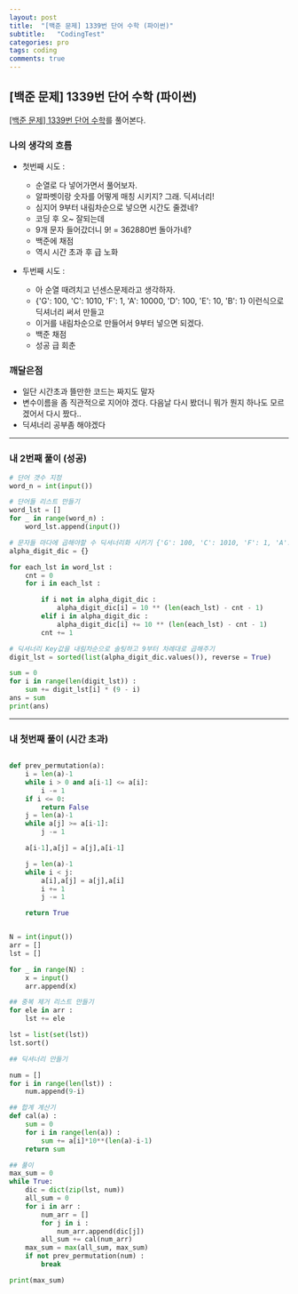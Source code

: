```yaml
---
layout: post
title:  "[백준 문제] 1339번 단어 수학 (파이썬)"
subtitle:   "CodingTest"
categories: pro
tags: coding
comments: true
---
```


## [백준 문제] 1339번 단어 수학 (파이썬)

[[백준 문제] 1339번 단어 수학](https://www.acmicpc.net/problem/1339)를 풀어본다.

### 나의 생각의 흐름
- 첫번째 시도 : 
    - 순열로 다 넣어가면서 풀어보자.
    - 알파벳이랑 숫자를 어떻게 매칭 시키지? 그래. 딕셔너리!
    - 심지어 9부터 내림차순으로 넣으면 시간도 줄겠네?
    - 코딩 후 오~ 잘되는데 
    - 9개 문자 들어갔더니 9! = 362880번 돌아가네? 
    - 백준에 채점 
    - 역시 시간 초과 후 급 노화

- 두번째 시도 : 
    - 아 순열 때려치고 넌센스문제라고 생각하자. 
    - {'G': 100, 'C': 1010, 'F': 1, 'A': 10000, 'D': 100, 'E': 10, 'B': 1} 이런식으로 딕셔너리 써서 만들고
    - 이거를 내림차순으로 만들어서 9부터 넣으면 되겠다.
    - 백준 채점
    - 성공 급 회춘

### 깨달은점
- 일단 시간초과 뜰만한 코드는 짜지도 말자
- 변수이름을 좀 직관적으로 지어야 겠다. 다음날 다시 봤더니 뭐가 뭔지 하나도 모르겠어서 다시 짰다..
- 딕셔너리 공부좀 해야겠다

---

### 내 2번째 풀이 (성공)
```python
# 단어 갯수 지정
word_n = int(input())

# 단어들 리스트 만들기
word_lst = []
for _ in range(word_n) :
    word_lst.append(input())

# 문자들 마다에 곱해야할 수 딕셔너리화 시키기 {'G': 100, 'C': 1010, 'F': 1, 'A': 10000, 'D': 100, 'E': 10, 'B': 1}
alpha_digit_dic = {}

for each_lst in word_lst :
    cnt = 0
    for i in each_lst :

        if i not in alpha_digit_dic :
            alpha_digit_dic[i] = 10 ** (len(each_lst) - cnt - 1)
        elif i in alpha_digit_dic :
            alpha_digit_dic[i] += 10 ** (len(each_lst) - cnt - 1)
        cnt += 1

# 딕셔너리 Key값을 내림차순으로 솔팅하고 9부터 차례대로 곱해주기
digit_lst = sorted(list(alpha_digit_dic.values()), reverse = True)

sum = 0
for i in range(len(digit_lst)) :
    sum += digit_lst[i] * (9 - i)
ans = sum
print(ans)
```

---


### 내 첫번째 풀이 (시간 초과)
```python

def prev_permutation(a):
    i = len(a)-1
    while i > 0 and a[i-1] <= a[i]:
        i -= 1
    if i <= 0:
        return False
    j = len(a)-1
    while a[j] >= a[i-1]:
        j -= 1

    a[i-1],a[j] = a[j],a[i-1]

    j = len(a)-1
    while i < j:
        a[i],a[j] = a[j],a[i]
        i += 1
        j -= 1

    return True


N = int(input())
arr = []
lst = []

for _ in range(N) :
    x = input()
    arr.append(x)

## 중복 제거 리스트 만들기
for ele in arr :
    lst += ele

lst = list(set(lst))
lst.sort()

## 딕셔너리 만들기

num = []
for i in range(len(lst)) :
    num.append(9-i)

## 합계 계산기
def cal(a) :
    sum = 0
    for i in range(len(a)) :
        sum += a[i]*10**(len(a)-i-1)
    return sum

## 풀이
max_sum = 0
while True:
    dic = dict(zip(lst, num))
    all_sum = 0
    for i in arr :
        num_arr = []
        for j in i :
            num_arr.append(dic[j])
        all_sum += cal(num_arr)
    max_sum = max(all_sum, max_sum)
    if not prev_permutation(num) :
        break

print(max_sum)
```
